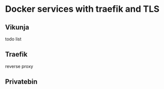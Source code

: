 # Docker services with traefik and TLS

## Vikunja

todo list 

## Traefik

reverse proxy

## Privatebin



